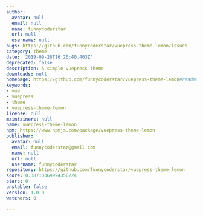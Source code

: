 ```yaml
---
author:
  avatar: null
  email: null
  name: funnycoderstar
  url: null
  username: null
bugs: https://github.com/funnycoderstar/vuepress-theme-lemon/issues
category: theme
date: '2019-09-28T16:20:40.403Z'
deprecated: false
description: A simple vuepress theme
downloads: null
homepage: https://github.com/funnycoderstar/vuepress-theme-lemon#readme
keywords:
- vue
- vuepress
- theme
- vuepress-theme-lemon
license: null
maintainers: null
name: vuepress-theme-lemon
npm: https://www.npmjs.com/package/vuepress-theme-lemon
publisher:
  avatar: null
  email: funnycoderstar@gmail.com
  name: null
  url: null
  username: funnycoderstar
repository: https://github.com/funnycoderstar/vuepress-theme-lemon
score: 0.38710369994350224
stars: 0
unstable: false
version: 1.0.0
watchers: 0

---
```


